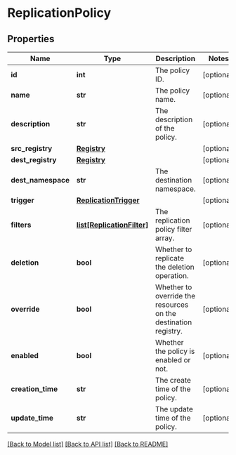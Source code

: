 # ReplicationPolicy

## Properties
Name | Type | Description | Notes
------------ | ------------- | ------------- | -------------
**id** | **int** | The policy ID. | [optional] 
**name** | **str** | The policy name. | [optional] 
**description** | **str** | The description of the policy. | [optional] 
**src_registry** | [**Registry**](Registry.md) |  | [optional] 
**dest_registry** | [**Registry**](Registry.md) |  | [optional] 
**dest_namespace** | **str** | The destination namespace. | [optional] 
**trigger** | [**ReplicationTrigger**](ReplicationTrigger.md) |  | [optional] 
**filters** | [**list[ReplicationFilter]**](ReplicationFilter.md) | The replication policy filter array. | [optional] 
**deletion** | **bool** | Whether to replicate the deletion operation. | [optional] 
**override** | **bool** | Whether to override the resources on the destination registry. | [optional] 
**enabled** | **bool** | Whether the policy is enabled or not. | [optional] 
**creation_time** | **str** | The create time of the policy. | [optional] 
**update_time** | **str** | The update time of the policy. | [optional] 

[[Back to Model list]](../README.md#documentation-for-models) [[Back to API list]](../README.md#documentation-for-api-endpoints) [[Back to README]](../README.md)

